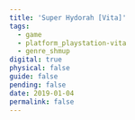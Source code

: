 ```yaml
---
title: 'Super Hydorah [Vita]'
tags:
  - game
  - platform_playstation-vita
  - genre_shmup
digital: true
physical: false
guide: false
pending: false
date: 2019-01-04
permalink: false
---
```

